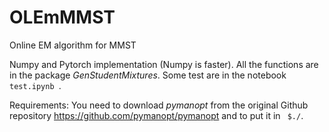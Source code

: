 # OLEmMMST
Online EM algorithm for MMST

Numpy and Pytorch implementation (Numpy is faster).
All the functions are in the package *GenStudentMixtures*. Some test are in the
notebook <code> test.ipynb </code>.

Requirements: You need to download *pymanopt* from the original Github repository
<url>https://github.com/pymanopt/pymanopt </url> and to put it in <code> $./</code>.
